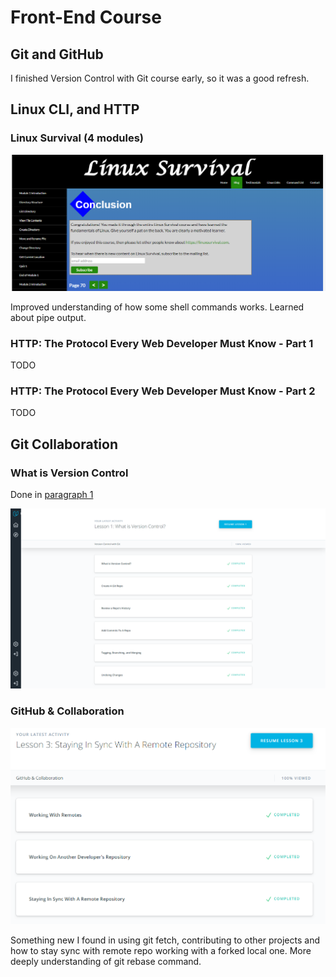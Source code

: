 # Front-End Course

## Git and GitHub

I finished Version Control with Git course early, so it was a good refresh.

## Linux CLI, and HTTP

### Linux Survival (4 modules)

![conclusion](task_linux_cli/conclusion.png)

Improved understanding of how some shell commands works. Learned about pipe output.

### HTTP: The Protocol Every Web Developer Must Know - Part 1

TODO

### HTTP: The Protocol Every Web Developer Must Know - Part 2

TODO

## Git Collaboration

### What is Version Control

Done in [paragraph 1](#1-git-and-github)

![Version Control with Git](task_git_collaboration/git.png)

### GitHub & Collaboration

![GitHub & Collaboration](task_git_collaboration/git_collab.png)

Something new I found in using git fetch, contributing to other projects and how to stay sync with remote repo working with a forked local one. More deeply understanding of git rebase command.
